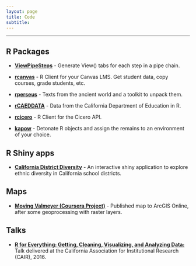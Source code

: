 ```yaml
---
layout: page
title: Code
subtitle: 
---
```


---

## R Packages

- **[ViewPipeSteps](https://github.com/daranzolin/ViewPipeSteps)** - Generate View() tabs for each step in a pipe chain.

- **[rcanvas](https://github.com/daranzolin/rcanvas)** - R Client for your Canvas LMS. Get student data, copy courses, grade students, etc.

- **[rperseus](https://github.com/ropensci/rperseus)** - Texts from the ancient world and a toolkit to unpack them.

- **[rCAEDDATA](https://github.com/daranzolin/rCAEDDATA)** - Data from the California Department of Education in R.

- **[rcicero](https://github.com/daranzolin/rcicero)** - R Client for the Cicero API.

- **[kapow](https://github.com/daranzolin/kapow)** - Detonate R objects and assign the remains to an environment of your choice.


## R Shiny apps

- **[California District Diversity](https://github.com/daranzolin/CA-School-District-Diversity)** - An interactive shiny application to explore ethnic diversity in California school districts.

## Maps

- **[Moving Valmeyer (Coursera Project)](https://www.arcgis.com/home/webmap/viewer.html?webmap=8392b07ecd5f483591bcb9c66a337d66&extent=-90.3354,38.2837,-90.2512,38.3223)** - Published map to ArcGIS Online, after some geoprocessing with raster layers.

## Talks

- **[R for Everything: Getting, Cleaning, Visualizing, and Analyzing Data:](https://rpubs.com/daranzolin/cair-2016-slides)** Talk delivered at the California Association for Institutional Research (CAIR), 2016. 

